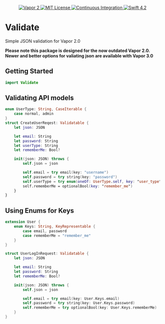 <p align="center">
    <a href="https//vapor.codes">
        <img src="http://img.shields.io/badge/vapor-2.0-brightgreen.svg" alt="Vapor 2" />
    </a>
    <a href="LICENSE">
        <img src="http://img.shields.io/badge/license-MIT-brightgreen.svg" alt="MIT License">
    </a>
    <a href="https://circleci.com/gh/ksmandersen/Validate">
        <img src="https://circleci.com/gh/ksmandersen/Validate.svg?style=shield" alt="Continuous Integration">
    </a>
    <a href="https://swift.org">
        <img src="http://img.shields.io/badge/swift-4.2-brightgreen.svg" alt="Swift 4.2">
    </a>
</p>

# Validate

Simple JSON validation for Vapor 2.0

**Please note this package is designed for the now outdated Vapor 2.0.
Newer and better options for valiating json are available with Vapor 3.0**

## Getting Started

```swift
import Validate
```

## Validating API models

```swift
enum UserType: String, CaseIterable {
    case normal, admin
}
struct CreateUserReqest: Validatable {
    let json: JSON

    let email: String
    let password: String
    let userType: String
    let rememberMe: Bool?

    init(json: JSON) throws {
        self.json = json

        self.email = try email(key: "username")
        self.password = try string(key: "password")
        self.userType = try enum(oneOf: UserType.self, key: "user_type")
        self.rememberMe = optionalBool(key: "remember_me")
    }
}
```

## Using Enums for Keys

```swift
extension User {
    enum Keys: String, KeyRepresentable {
        case email, password
        case rememberMe = "remember_me"
    }
}

struct UserLogInRequest: Validatable {
    let json: JSON

    let email: String
    let password: String
    let rememberMe: Bool?

    init(json: JSON) throws {
        self.json = json

        self.email = try email(key: User.Keys.email)
        self.password = try string(key: User.Keys.password)
        self.rememberMe = try optionalBool(key: User.Keys.rememberMe)
    }
}
```
